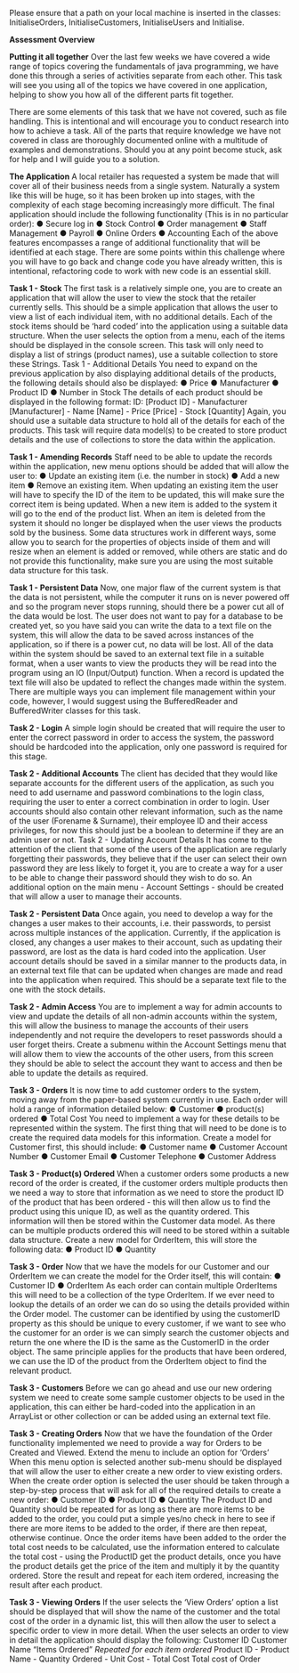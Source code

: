 Please ensure that a path on your local machine is inserted in the classes: 
InitialiseOrders, InitialiseCustomers, InitialiseUsers and Initialise.

**Assessment Overview**

**Putting it all together**
Over the last few weeks we have covered a wide range of topics
covering the fundamentals of java programming, we have done this
through a series of activities separate from each other. This task
will see you using all of the topics we have covered in one
application, helping to show you how all of the different parts fit
together.

There are some elements of this task that we have not covered, such as
file handling. This is intentional and will encourage you to conduct
research into how to achieve a task. All of the parts that require
knowledge we have not covered in class are thoroughly documented
online with a multitude of examples and demonstrations. Should you at
any point become stuck, ask for help and I will guide you to a
solution.

**The Application**
A local retailer has requested a system be made that will cover all of their business needs from
a single system.
Naturally a system like this will be huge, so it has been broken up into stages, with the
complexity of each stage becoming increasingly more difficult. The final application should
include the following functionality (This is in no particular order):
● Secure log in
● Stock Control
● Order management
● Staff Management
● Payroll
● Online Orders
● Accounting
Each of the above features encompasses a range of additional functionality that will be
identified at each stage. There are some points within this challenge where you will have to go
back and change code you have already written, this is intentional, refactoring code to work with
new code is an essential skill.

**Task 1 - Stock**
The first task is a relatively simple one, you are to create an application that will allow the user
to view the stock that the retailer currently sells. This should be a simple application that allows
the user to view a list of each individual item, with no additional details. Each of the stock items
should be ‘hard coded’ into the application using a suitable data structure. When the user
selects the option from a menu, each of the items should be displayed in the console screen.
This task will only need to display a list of strings (product names),
use a suitable collection to store these Strings.
Task 1 - Additional Details
You need to expand on the previous application by also displaying additional details of the
products, the following details should also be displayed:
● Price
● Manufacturer
● Product ID
● Number in Stock
The details of each product should be displayed in the following format:
ID: [Product ID] - Manufacturer [Manufacturer] - Name [Name] - Price [Price] - Stock [Quantity]
Again, you should use a suitable data structure to hold all of the details for each of the products.
This task will require data model(s) to be created to store product
details and the use of collections to store the data within the
application.

**Task 1 - Amending Records**
Staff need to be able to update the records within the application, new menu options should be
added that will allow the user to:
● Update an existing item (i.e. the number in stock)
● Add a new item
● Remove an existing item.
When updating an existing item the user will have to specify the ID of the item to be updated,
this will make sure the correct item is being updated.
When a new item is added to the system it will go to the end of the product list.
When an item is deleted from the system it should no longer be displayed when the user views
the products sold by the business.
Some data structures work in different ways, some allow you to search
for the properties of objects inside of them and will resize when an
element is added or removed, while others are static and do not
provide this functionality, make sure you are using the most suitable
data structure for this task.

**Task 1 - Persistent Data**
Now, one major flaw of the current system is that the data is not persistent, while the computer it
runs on is never powered off and so the program never stops running, should there be a power
cut all of the data would be lost.
The user does not want to pay for a database to be created yet, so you have said you can write
the data to a text file on the system, this will allow the data to be saved across instances of the
application, so if there is a power cut, no data will be lost.
All of the data within the system should be saved to an external text file in a suitable format,
when a user wants to view the products they will be read into the program using an IO
(Input/Output) function. When a record is updated the text file will also be updated to reflect the
changes made within the system.
There are multiple ways you can implement file management within your
code, however, I would suggest using the BufferedReader and
BufferedWriter classes for this task.

**Task 2 - Login**
A simple login should be created that will require the user to enter the correct password in order
to access the system, the password should be hardcoded into the application, only one
password is required for this stage.

**Task 2 - Additional Accounts**
The client has decided that they would like separate accounts for the different users of the
application, as such you need to add username and password combinations to the login class,
requiring the user to enter a correct combination in order to login.
User accounts should also contain other relevant information, such as the name of the user
(Forename & Surname), their employee ID and their access privileges, for now this should just
be a boolean to determine if they are an admin user or not.
Task 2 - Updating Account Details
It has come to the attention of the client that some of the users of the application are regularly
forgetting their passwords, they believe that if the user can select their own password they are
less likely to forget it, you are to create a way for a user to be able to change their password
should they wish to do so.
An additional option on the main menu - Account Settings - should be created that will allow a
user to manage their accounts.

**Task 2 - Persistent Data**
Once again, you need to develop a way for the changes a user makes to their accounts, i.e.
their passwords, to persist across multiple instances of the application. Currently, if the
application is closed, any changes a user makes to their account, such as updating their
password, are lost as the data is hard coded into the application.
User account details should be saved in a similar manner to the products data, in an external
text file that can be updated when changes are made and read into the application when
required. This should be a separate text file to the one with the stock details.

**Task 2 - Admin Access**
You are to implement a way for admin accounts to view and update the details of all non-admin
accounts within the system, this will allow the business to manage the accounts of their users
independently and not require the developers to reset passwords should a user forget theirs.
Create a submenu within the Account Settings menu that will allow them to view the accounts of
the other users, from this screen they should be able to select the account they want to access
and then be able to update the details as required.

**Task 3 - Orders**
It is now time to add customer orders to the system, moving away from the paper-based system
currently in use. Each order will hold a range of information detailed below:
● Customer
● product(s) ordered
● Total Cost
You need to implement a way for these details to be represented within the system. The first
thing that will need to be done is to create the required data models for this information.
Create a model for Customer first, this should include:
● Customer name
● Customer Account Number
● Customer Email
● Customer Telephone
● Customer Address

**Task 3 - Product(s) Ordered**
When a customer orders some products a new record of the order is created, if the customer
orders multiple products then we need a way to store that information as we need to store the
product ID of the product that has been ordered - this will then allow us to find the product using
this unique ID, as well as the quantity ordered.
This information will then be stored within the Customer data model. As there can be multiple
products ordered this will need to be stored within a suitable data structure.
Create a new model for OrderItem, this will store the following data:
● Product ID
● Quantity

**Task 3 - Order**
Now that we have the models for our Customer and our OrderItem we can create the model for
the Order itself, this will contain:
● Customer ID
● OrderItem
As each order can contain multiple OrderItems this will need to be a collection of the type
OrderItem.
If we ever need to lookup the details of an order we can do so using the details provided within
the Order model.
The customer can be identified by using the customerID property as this should be unique to
every customer, if we want to see who the customer for an order is we can simply search the
customer objects and return the one where the ID is the same as the CustomerID in the order
object.
The same principle applies for the products that have been ordered, we can use the ID of the
product from the OrderItem object to find the relevant product.

**Task 3 - Customers**
Before we can go ahead and use our new ordering system we need to create some sample
customer objects to be used in the application, this can either be hard-coded into the application
in an ArrayList or other collection or can be added using an external text file.

**Task 3 - Creating Orders**
Now that we have the foundation of the Order functionality implemented we need to provide a
way for Orders to be Created and Viewed.
Extend the menu to include an option for ‘Orders’
When this menu option is selected another sub-menu should be displayed that will allow the
user to either create a new order to view existing orders.
When the create order option is selected the user should be taken through a step-by-step
process that will ask for all of the required details to create a new order:
● Customer ID
● Product ID
● Quantity
The Product ID and Quantity should be repeated for as long as there are more items to be
added to the order, you could put a simple yes/no check in here to see if there are more items to
be added to the order, if there are then repeat, otherwise continue.
Once the order items have been added to the order the total cost needs to be calculated, use
the information entered to calculate the total cost - using the ProductID get the product details,
once you have the product details get the price of the item and multiply it by the quantity
ordered. Store the result and repeat for each item ordered, increasing the result after each
product.

**Task 3 - Viewing Orders**
If the user selects the ‘View Orders’ option a list should be displayed that will show the name of
the customer and the total cost of the order in a dynamic list, this will then allow the user to
select a specific order to view in more detail.
When the user selects an order to view in detail the application should display the following:
Customer ID
Customer Name
“Items Ordered”
*Repeated for each item ordered*
Product ID - Product Name - Quantity Ordered - Unit Cost - Total Cost
Total cost of Order
